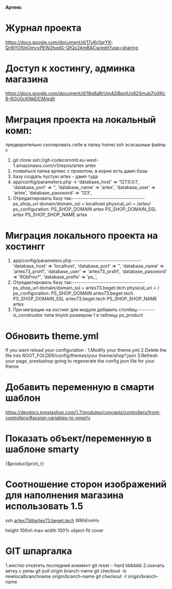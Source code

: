 #### Артекс ####


# Журнал проекта
https://docs.google.com/document/d/17yKn1qrYK-Qrl6YO5InOmvvPEW2hqdG-QfQx2AmBACw/edit?usp=sharing

# Доступ к хостингу, админка магазина
https://docs.google.com/document/d/18q8aRrUm42jBpnlUo82Smub7ioXKcB-6OU0cKNkElCM/edit

# Миграция проекта на локальный комп:
предварительно скопировать себе в папку home/.ssh эсэсашные файлы с
1. git clone ssh://git-codecommit.eu-west-1.amazonaws.com/v1/repos/artex artex
2. появиться папка артекс с проектом, в корне есть дамп базы
3. базу создать пустую artex - дамп туда
4. app/config/parameters.php ->
    'database_host' => '127.0.0.1',
    'database_port' => '',
    'database_name' => 'artex',
    'database_user' => 'artex',
    'database_password' => '123',
5. Отредактировать базу так:-----------------------------------
    ps_shop_url
    domain/domain_ssl = localhost
    physical_uri = /artex/
    ps_configuration:
    PS_SHOP_DOMAIN artex
    PS_SHOP_DOMAIN_SSL artex
    PS_SHOP_SHOP_NAME artex

# Миграция локального проекта на хостингr
1. app/config/parameters.php ---------------------------------
    'database_host' => 'localhost',
    'database_port' => '',
    'database_name' => 'artex73_prsh1',
    'database_user' => 'artex73_prsh1',
    'database_password' => '9GbFnix*',
    'database_prefix' => 'ps_',
2. Отредактировать базу так:-----------------------------------
    ps_shop_url
    domain/domain_ssl = artex73.beget.tech 
    physical_uri = /
    ps_configuration:
    PS_SHOP_DOMAIN artex73.beget.tech
    PS_SHOP_DOMAIN_SSL artex73.beget.tech
    PS_SHOP_SHOP_NAME artex
3. При миграции на хостинг для модуля добавить столбец---------
    is_construstor типа tinyint размером 1 в таблицу ps_product 

# Обновить theme.yml
If you want reload your configuration :
1.Modify your theme.yml
2.Delete the file into ROOT_FOLDER/config/themes/your theme/shop*.json
3.Refresh your page, prestashop going to regenerate the config json file for your theme

# Добавить переменную в смарти шаблон
https://devdocs.prestashop.com/1.7/modules/concepts/controllers/front-controllers/#assign-variables-to-smarty

# Показать объект/переменную в шаблоне smarty
{$product|print_r}

# Соотношение сторон изображений для наполнения магазина использовать 1.5
ssh artex73@artex73.beget.tech
WRhEnnHv

height 100vh
max-width 100%
object-fit cover


# GIT шпаргалка
1.жестко откатить последний коммент git reset --hard bbbbbb
2.скачать ветку с репы
    git pull origin branch-name
    git checkout -b newlocalbranchname origin/branch-name
    git checkout -t origin/branch-name
